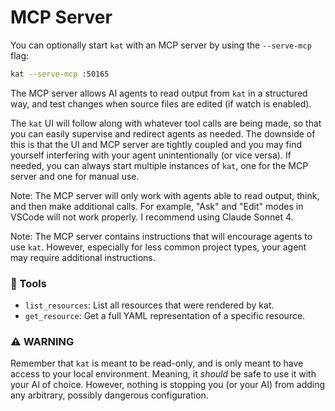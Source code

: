 # MCP Server

You can optionally start `kat` with an MCP server by using the `--serve-mcp` flag:

```sh
kat --serve-mcp :50165
```

The MCP server allows AI agents to read output from `kat` in a structured way, and test changes when source files are edited (if watch is enabled).

The `kat` UI will follow along with whatever tool calls are being made, so that you can easily supervise and redirect agents as needed. The downside of this is that the UI and MCP server are tightly coupled and you may find yourself interfering with your agent unintentionally (or vice versa). If needed, you can always start multiple instances of `kat`, one for the MCP server and one for manual use.

Note: The MCP server will only work with agents able to read output, think, and then make additional calls. For example, "Ask" and "Edit" modes in VSCode will not work properly. I recommend using Claude Sonnet 4.

Note: The MCP server contains instructions that will encourage agents to use `kat`. However, especially for less common project types, your agent may require additional instructions.

### 🧰 Tools

- `list_resources`: List all resources that were rendered by kat.
- `get_resource`: Get a full YAML representation of a specific resource.

### ⚠️ WARNING

Remember that `kat` is meant to be read-only, and is only meant to have access to your local environment. Meaning, it _should_ be safe to use it with your AI of choice. However, nothing is stopping you (or your AI) from adding any arbitrary, possibly dangerous configuration.
